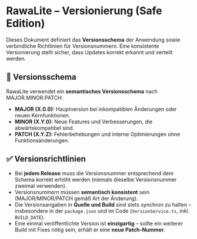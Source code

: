 # RawaLite – Versionierung (Safe Edition)  

Dieses Dokument definiert das **Versionsschema** der Anwendung sowie verbindliche Richtlinien für Versionsnummern. Eine konsistente Versionierung stellt sicher, dass Updates korrekt erkannt und verteilt werden.

## 🔢 Versionsschema  
RawaLite verwendet ein **semantisches Versionsschema** nach MAJOR.MINOR.PATCH:  

- **MAJOR (X.0.0):** Hauptversion bei inkompatiblen Änderungen oder neuen Kernfunktionen.  
- **MINOR (X.Y.0):** Neue Features und Verbesserungen, die abwärtskompatibel sind.  
- **PATCH (X.Y.Z):** Fehlerbehebungen und interne Optimierungen ohne Funktionsänderungen.

## ✅ Versionsrichtlinien  
- Bei **jedem Release** muss die Versionsnummer entsprechend dem Schema korrekt erhöht werden (niemals dieselbe Versionsnummer zweimal verwenden).  
- Versionsnummern müssen **semantisch konsistent** sein (MAJOR/MINOR/PATCH gemäß Art der Änderung).  
- Die Versionsangaben in **Quelle und Build** sind stets synchron zu halten – insbesondere in der `package.json` und im Code (`VersionService.ts`, inkl. `BUILD_DATE`).  
- Eine einmal veröffentlichte Version ist **einzigartig** – sollte ein weiterer Build mit Fixes nötig sein, erhält er eine **neue Patch-Nummer**.
